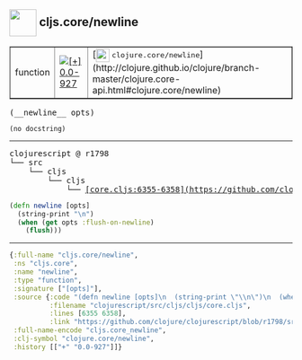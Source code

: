 ## <img width="48px" valign="middle" src="http://i.imgur.com/Hi20huC.png"> cljs.core/newline

 <table border="1">
<tr>
<td>function</td>
<td><a href="https://github.com/cljsinfo/api-refs/tree/0.0-927"><img valign="middle" alt="[+] 0.0-927" src="https://img.shields.io/badge/+-0.0--927-lightgrey.svg"></a> </td>
<td>
[<img height="24px" valign="middle" src="http://i.imgur.com/1GjPKvB.png"> <samp>clojure.core/newline</samp>](http://clojure.github.io/clojure/branch-master/clojure.core-api.html#clojure.core/newline)
</td>
</tr>
</table>

 <samp>
(__newline__ opts)<br>
</samp>

```
(no docstring)
```

---

 <pre>
clojurescript @ r1798
└── src
    └── cljs
        └── cljs
            └── <ins>[core.cljs:6355-6358](https://github.com/clojure/clojurescript/blob/r1798/src/cljs/cljs/core.cljs#L6355-L6358)</ins>
</pre>

```clj
(defn newline [opts]
  (string-print "\n")
  (when (get opts :flush-on-newline)
    (flush)))
```


---

```clj
{:full-name "cljs.core/newline",
 :ns "cljs.core",
 :name "newline",
 :type "function",
 :signature ["[opts]"],
 :source {:code "(defn newline [opts]\n  (string-print \"\\n\")\n  (when (get opts :flush-on-newline)\n    (flush)))",
          :filename "clojurescript/src/cljs/cljs/core.cljs",
          :lines [6355 6358],
          :link "https://github.com/clojure/clojurescript/blob/r1798/src/cljs/cljs/core.cljs#L6355-L6358"},
 :full-name-encode "cljs.core_newline",
 :clj-symbol "clojure.core/newline",
 :history [["+" "0.0-927"]]}

```
